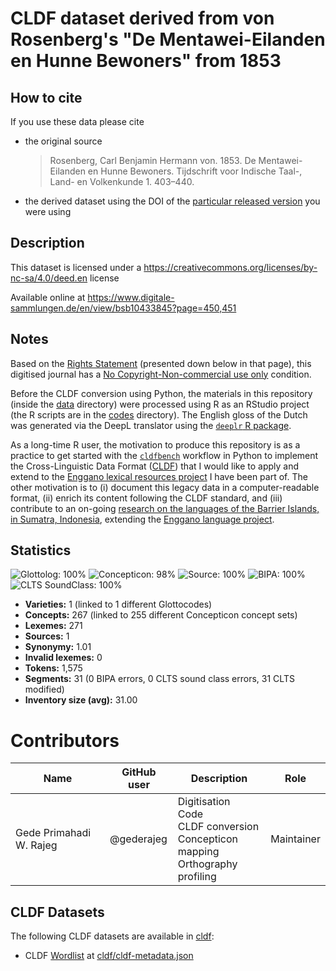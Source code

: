 # CLDF dataset derived from von Rosenberg's "De Mentawei-Eilanden en Hunne Bewoners" from 1853

## How to cite

If you use these data please cite
- the original source
  > Rosenberg, Carl Benjamin Hermann von. 1853. De Mentawei-Eilanden en Hunne Bewoners. Tijdschrift voor Indische Taal-, Land- en Volkenkunde 1. 403–440.
- the derived dataset using the DOI of the [particular released version](../../releases/) you were using

## Description


This dataset is licensed under a https://creativecommons.org/licenses/by-nc-sa/4.0/deed.en license

Available online at https://www.digitale-sammlungen.de/en/view/bsb10433845?page=450,451

## Notes

Based on the [Rights Statement](https://www.digitale-sammlungen.de/en/details/bsb10433845) (presented down below in that page), this digitised journal has a [No Copyright-Non-commercial use only](https://rightsstatements.org/page/NoC-NC/1.0/?language=en) condition.

Before the CLDF conversion using Python, the materials in this repository (inside the [data](https://github.com/complexico/mentawai-word-list-1853/tree/main/data) directory) were processed using R as an RStudio project (the R scripts are in the [codes](https://github.com/complexico/mentawai-word-list-1853/tree/main/codes) directory). The English gloss of the Dutch was generated via the DeepL translator using the [`deeplr` R package](https://cran.r-project.org/package=deeplr).

As a long-time R user, the motivation to produce this repository is as a practice to get started with the [`cldfbench`](https://pypi.org/project/cldfbench/) workflow in Python to implement the Cross-Linguistic Data Format ([CLDF](https://cldf.clld.org)) that I would like to apply and extend to the [Enggano lexical resources project](https://gtr.ukri.org/projects?ref=AH%2FW007290%2F1) I have been part of. The other motivation is to (i) document this legacy data in a computer-readable format, (ii) enrich its content following the CLDF standard, and (iii) contribute to an on-going [research on the languages of the Barrier Islands, in Sumatra, Indonesia](https://www.indonesianlanguages.org/home/barrier-islands-languages/), extending the [Enggano language project](https://enggano.ling-phil.ox.ac.uk).


## Statistics


![Glottolog: 100%](https://img.shields.io/badge/Glottolog-100%25-brightgreen.svg "Glottolog: 100%")
![Concepticon: 98%](https://img.shields.io/badge/Concepticon-98%25-green.svg "Concepticon: 98%")
![Source: 100%](https://img.shields.io/badge/Source-100%25-brightgreen.svg "Source: 100%")
![BIPA: 100%](https://img.shields.io/badge/BIPA-100%25-brightgreen.svg "BIPA: 100%")
![CLTS SoundClass: 100%](https://img.shields.io/badge/CLTS%20SoundClass-100%25-brightgreen.svg "CLTS SoundClass: 100%")

- **Varieties:** 1 (linked to 1 different Glottocodes)
- **Concepts:** 267 (linked to 255 different Concepticon concept sets)
- **Lexemes:** 271
- **Sources:** 1
- **Synonymy:** 1.01
- **Invalid lexemes:** 0
- **Tokens:** 1,575
- **Segments:** 31 (0 BIPA errors, 0 CLTS sound class errors, 31 CLTS modified)
- **Inventory size (avg):** 31.00

# Contributors

Name                 | GitHub user     | Description                          | Role
---                  | ---             | ---                                  | ---
Gede Primahadi W. Rajeg       | @gederajeg       | Digitisation <br>Code <br>CLDF conversion <br>Concepticon mapping <br>Orthography profiling                           | Maintainer



## CLDF Datasets

The following CLDF datasets are available in [cldf](cldf):

- CLDF [Wordlist](https://github.com/cldf/cldf/tree/master/modules/Wordlist) at [cldf/cldf-metadata.json](cldf/cldf-metadata.json)